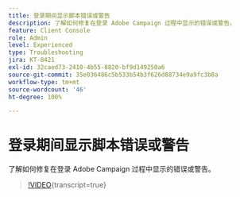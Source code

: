 ```yaml
---
title: 登录期间显示脚本错误或警告
description: 了解如何修复在登录 Adobe Campaign 过程中显示的错误或警告。
feature: Client Console
role: Admin
level: Experienced
type: Troubleshooting
jira: KT-8421
exl-id: 32caed73-2410-4b55-8820-bf9d149250a6
source-git-commit: 35e036486c5b533b54b3f626d88734e9a9fc3b8a
workflow-type: tm+mt
source-wordcount: '46'
ht-degree: 100%

---
```


# 登录期间显示脚本错误或警告

了解如何修复在登录 Adobe Campaign 过程中显示的错误或警告。

>[!VIDEO](https://video.tv.adobe.com/v/3436224?quality=12&learn=on&captions=chi_hans){transcript=true}
